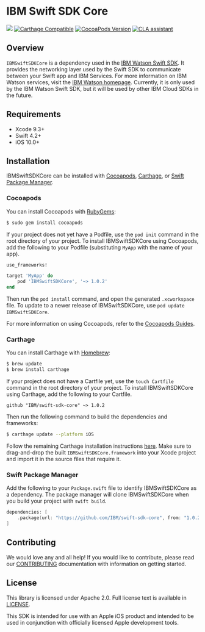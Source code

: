 # IBM Swift SDK Core

![](https://img.shields.io/badge/platform-iOS,%20Linux-blue.svg?style=flat)
[![Carthage Compatible](https://img.shields.io/badge/Carthage-compatible-4BC51D.svg?style=flat)](https://github.com/Carthage/Carthage)
[![CocoaPods Version](https://img.shields.io/cocoapods/v/IBMSwiftSDKCore.svg?style=flat)](http://cocoadocs.org/docsets/IBMSwiftSDKCore)
[![CLA assistant](https://cla-assistant.io/readme/badge/IBM/IBMSwiftSDKCore)](https://cla-assistant.io/IBM/swift-sdk-core)

## Overview

`IBMSwiftSDKCore` is a dependency used in the [IBM Watson Swift SDK](https://github.com/watson-developer-cloud/swift-sdk).
It provides the networking layer used by the Swift SDK to communicate between your Swift app and IBM Services.
For more information on IBM Watson services, visit the [IBM Watson homepage](https://www.ibm.com/watson/). Currently, it is only used by the IBM Watson Swift SDK, but it will be used by other IBM Cloud SDKs in the future.


## Requirements

- Xcode 9.3+
- Swift 4.2+
- iOS 10.0+

## Installation

IBMSwiftSDKCore can be installed with [Cocoapods](http://cocoapods.org/), [Carthage](https://github.com/Carthage/Carthage), or [Swift Package Manager](https://swift.org/package-manager/).

### Cocoapods

You can install Cocoapods with [RubyGems](https://rubygems.org/):

```bash
$ sudo gem install cocoapods
```

If your project does not yet have a Podfile, use the `pod init` command in the root directory of your project. To install IBMSwiftSDKCore using Cocoapods, add the following to your Podfile (substituting `MyApp` with the name of your app).

```ruby
use_frameworks!

target 'MyApp' do
    pod 'IBMSwiftSDKCore', '~> 1.0.2'
end
```

Then run the `pod install` command, and open the generated `.xcworkspace` file. To update to a newer release of IBMSwiftSDKCore, use `pod update IBMSwiftSDKCore`.

For more information on using Cocoapods, refer to the [Cocoapods Guides](https://guides.cocoapods.org/using/index.html).

### Carthage

You can install Carthage with [Homebrew](http://brew.sh/):

```bash
$ brew update
$ brew install carthage
```

If your project does not have a Cartfile yet, use the `touch Cartfile` command in the root directory of your project. To install IBMSwiftSDKCore using Carthage, add the following to your Cartfile.

```
github "IBM/swift-sdk-core" ~> 1.0.2
```

Then run the following command to build the dependencies and frameworks:

```bash
$ carthage update --platform iOS
```

Follow the remaining Carthage installation instructions [here](https://github.com/Carthage/Carthage#getting-started). Make sure to drag-and-drop the built `IBMSwiftSDKCore.framework` into your Xcode project and import it in the source files that require it.

### Swift Package Manager

Add the following to your `Package.swift` file to identify IBMSwiftSDKCore as a dependency. The package manager will clone IBMSwiftSDKCore when you build your project with `swift build`.

```swift
dependencies: [
    .package(url: "https://github.com/IBM/swift-sdk-core", from: "1.0.2")
]
```

## Contributing

We would love any and all help! If you would like to contribute, please read our [CONTRIBUTING](https://github.com/IBM/swift-sdk-core/blob/master/.github/CONTRIBUTING.md) documentation with information on getting started.

## License

This library is licensed under Apache 2.0. Full license text is
available in [LICENSE](https://github.com/IBM/swift-sdk-core/blob/master/LICENSE).

This SDK is intended for use with an Apple iOS product and intended to be used in conjunction with officially licensed Apple development tools.
